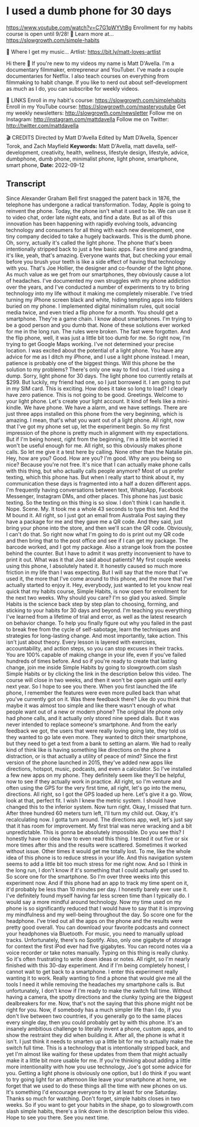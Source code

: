 # I used a dumb phone for 30 days
https://www.youtube.com/watch?v=C7G1pWYVtBg
Enrollment for my habits course is open until 9/28! 💪 Learn more at… https://slowgrowth.com/simple-habits

🤘 Where I get my music...
Artlist: https://bit.ly/matt-loves-artlist

Hi there 👋 If you're new to my videos my name is Matt D'Avella. I'm a documentary filmmaker, entrepreneur and YouTuber. I've made a couple documentaries for Netflix. I also teach courses on everything from filmmaking to habit change. If you like to nerd out about self-development as much as I do, you can subscribe for weekly videos.

🔗 LINKS
Enroll in my habit's course:  https://slowgrowth.com/simplehabits
Enroll in my YouTube course:  https://slowgrowth.com/masteryoutube
Get my weekly newsletters:  http://slowgrowth.com/newsletter
Follow me on Instagram:  http://instagram.com/mattdavella
Follow me on Twitter:  http://twitter.com/mattdavella

🎬 CREDITS
Directed by Matt D'Avella
Edited by Matt D’Avella, Spencer Torok, and Zach Mayfield
**Keywords:** Matt D'Avella, matt davella, self-development, creativity, health, wellness, lifestyle design, lifestyle, advice, dumbphone, dumb phone, minimalist phone, light phone, smartphone, smart phone, 
**Date:** 2022-09-12

## Transcript
 Since Alexander Graham Bell first snagged the patent back in 1876, the telephone has undergone a radical transformation. Today, Apple is going to reinvent the phone. Today, the phone isn't what it used to be. We can use it to video chat, order late night eats, and find a date. But as all of this innovation has been happening with rapidly evolving tools, advancing technology and consumers for all thing with each new development, one tiny company decided to take a hugely backwards. This is the dumb phone. Oh, sorry, actually it's called the light phone. The phone that's been intentionally stripped back to just a few basic apps. Face time and grandma, it's like, yeah, that's amazing. Everyone wants that, but checking your email before you brush your teeth is like a side effect of having that technology with you. That's Joe Hollier, the designer and co-founder of the light phone. As much value as we get from our smartphones, they obviously cause a lot of headaches. I've documented my own struggles with my phone addiction over the years, and I've conducted a number of experiments to try to bring technology into my life without it making me completely miserable. I've tried turning my iPhone screen black and white, hiding tempting apps into folders buried on my phone. I implemented digital minimalism rules, quit social media twice, and even tried a flip phone for a month. You should get a smartphone. They're a game chain. I know about smartphones. I'm trying to be a good person and you dumb that. None of these solutions ever worked for me in the long run. The rules were broken. The fast were forgotten. And the flip phone, well, it was just a little bit too dumb for me. So right now, I'm trying to get Google Maps working. I've not determined your precise location. I was excited about the potential of a light phone. You have any advice for me as I ditch my iPhone, and I use a light phone instead. I mean, patience is probably one of the biggest things. Will this phone be the solution to my problems? There's only one way to find out. I tried using a dump. Sorry, light phone for 30 days. The light phone too currently retails at $299. But luckily, my friend had one, so I just borrowed it. I am going to put in my SIM card. This is exciting. How does it take so long to load? I clearly have zero patience. This is not going to be good. Greetings. Welcome to your light phone. Let's create your light account. It kind of feels like a mini-kindle. We have phone. We have a alarm, and we have settings. There are just three apps installed on this phone from the very beginning, which is amazing. I mean, that's what you want out of a light phone. All right, now that I've got my phone set up, let the experiment begin. So my first impression of the phone is pretty much in alignment with my expectations. But if I'm being honest, right from the beginning, I'm a little bit worried it won't be useful enough for me. All right, so this obviously makes phone calls. So let me give it a test here by calling. None other than the Natalie pin. Hey, how are you? Good. How are you? I'm good. Why are you being so nice? Because you're not free. It's nice that I can actually make phone calls with this thing, but who actually calls people anymore? Most of us prefer texting, which this phone has. But when I really start to think about it, my communication these days is fragmented into a half a dozen different apps. I'm frequently having conversations between text, WhatsApp, Facebook Messenger, Instagram DMs, and other places. This phone has just basic texting. So the texting on this thing is so slow. I don't think I can handle it. Nope. Scene. My. It took me a whole 43 seconds to type this text. And the M bound it. All right, so I just got an email from Australia Post saying they have a package for me and they gave me a QR code. And they said, just bring your phone into the store, and then we'll scan the QR code. Obviously, I can't do that. So right now what I'm going to do is print out my QR code and then bring that to the post office and see if I can get my package. The barcode worked, and I got my package. Also a strange look from the postee behind the counter. But I have to admit it was pretty inconvenient to have to print it out. What was it that Joe said about patients? My first couple weeks using this phone, I absolutely hated it. It honestly caused so much more friction in my life than I was expecting. But I will say that the more that I've used it, the more that I've come around to this phone, and the more that I've actually started to enjoy it. Hey, everybody, just wanted to let you know real quick that my habits course, Simple Habits, is now open for enrollment for the next two weeks. Why should you care? I'm so glad you asked. Simple Habits is the science back step by step plan to choosing, forming, and sticking to your habits for 30 days and beyond. I'm teaching you everything I've learned from a lifetime of trial and error, as well as the latest research on behavior change. To help you finally figure out why you failed in the past to break free from the cycle of self-sabotage, learn the techniques and strategies for long-lasting change. And most importantly, take action. This isn't just about theory. Every lesson is layered with exercises, accountability, and action steps, so you can stop excuses in their tracks. You are 100% capable of making change in your life, even if you've failed hundreds of times before. And so if you're ready to create that lasting change, join me inside Simple Habits by going to slowgrowth.com slash Simple Habits or by clicking the link in the description below this video. The course will close in two weeks, and then it won't be open again until early next year. So I hope to see you there. When you first launched the life phone, I remember the features were even more pulled back than what you've currently got on it. Was there feedback there? Like do you think that maybe it was almost too simple and like there wasn't enough of what people want out of a new or modern phone? The original life phone only had phone calls, and it actually only stored nine speed dials. But it was never intended to replace someone's smartphone. And from the early feedback we got, the users that were really loving going late, they told us they wanted to go late even more. They wanted to ditch their smartphone, but they need to get a text from a bank to setting an alarm. We had to really kind of think like is having something like directions on the phone a distraction, or is that actually a utility of peace of mind? Since the first version of the phone launched in 2015, they've added new apps like directions, hotspot, music, podcasts, and even a calculator. So I've installed a few new apps on my phone. They definitely seem like they'll be helpful, now to see if they actually work in practice. All right, so I'm venture and often using the GPS for the very first time, all right, let's go into the menu, directions. All right, so I got the GPS loaded up here. Let's give it a go. Wow, look at that, perfect fit. I wish I knew the metric system. I should have changed this to the inferior system. Now turn right. Okay, I missed that turn. After three hundred 60 meters turn left, I'll turn my child out. Okay, it's recalculating now. I gotta turn around. The directions app, well, let's just say that it has room for improvement. My first trial was nerve wracking and a bit unpredictable. This is gonna be absolutely impossible. Do you see this? I honestly have no idea how to even read this thing. I tested it out five or six more times after this and the results were scattered. Sometimes it worked without issue. Other times it would get me totally lost. To me, like the whole idea of this phone is to reduce stress in your life. And this navigation system seems to add a little bit too much stress for me right now. And so I think in the long run, I don't know if it's something that I could actually get used to. So score one for the smartphone. So I'm over three weeks into this experiment now. And if this phone had an app to track my time spent on it, it'd probably be less than 10 minutes per day. I honestly barely ever use it. I've definitely found myself having far less screen time than I typically do. I would say a more mindful around technology. Now my time used on my phone is so significantly reduced that I would have to say that it is improving my mindfulness and my well-being throughout the day. So score one for the headphone. I've tried out all the apps on the phone and the results were pretty good overall. You can download your favorite podcasts and connect your headphones via Bluetooth. For music, you need to manually upload tracks. Unfortunately, there's no Spotify. Also, only one gigabyte of storage for context the first iPod ever had five gigabytes. You can record notes via a voice recorder or take notes manually. Typing on this thing is really clunky. So it's often frustrating to write down ideas or notes. All right, so I'm nearly finished with this 30-day experiment. And if I'm being completely honest, I cannot wait to get back to a smartphone. I enter this experiment really wanting it to work. Really wanting to find a phone that would give me all the tools I need it while removing the headaches my smartphone calls is. But unfortunately, I don't know if I'm ready to make the switch full time. Without having a camera, the spotty directions and the clunky typing are the biggest dealbreakers for me. Now, that's not the saying that this phone might not be right for you. Now, if somebody has a much simpler life than I do, if you don't live between two countries, if you generally go to the same places every single day, then you could probably get by with this phone. It's an insanely ambitious challenge to literally invent a phone, custom apps, and to show the restraint they did when building it. After all, the phone is what it isn't. I just think it needs to smarten up a little bit for me to actually make the switch full time. This is a technology that is intentionally stripped back, and yet I'm almost like waiting for these updates from them that might actually make it a little bit more usable for me. If you're thinking about adding a little more intentionality with how you use technology, Joe's got some advice for you. Getting a light phone is obviously one option, but I do think if you want to try going light for an afternoon like leave your smartphone at home, we forget that we used to do these things all the time with new phones on us. It's something I'd encourage everyone to try at least for one Saturday. Thanks so much for watching. Don't forget, simple habits closes in two weeks. So if you want to get your habits in the shape, go to slowgrowth.com slash simple habits, there's a link down in the description below this video. Hope to see you there. See you next time.
